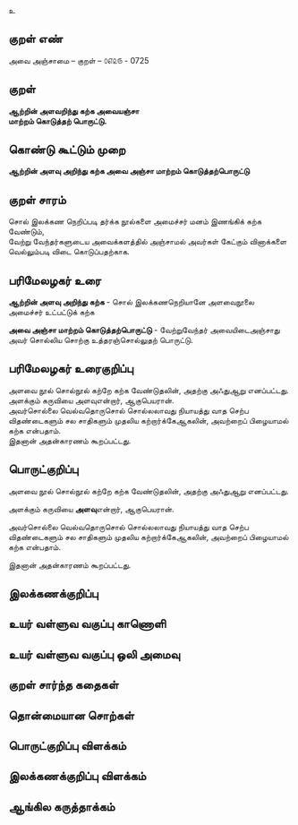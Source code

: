 உ

## குறள் எண் 

அவை அஞ்சாமை  – குறள் – ௦௭௨௫ - 0725  

## குறள் 

**ஆற்றின் அளவறிந்து கற்க அவையஞ்சா  
மாற்றம் கொடுத்தற் பொருட்டு.**  

## கொண்டு கூட்டும் முறை

**ஆற்றின் அளவு அறிந்து கற்க அவை அஞ்சா மாற்றம் கொடுத்தற்பொருட்டு**

## குறள் சாரம் 

சொல் இலக்கண நெறிப்படி தர்க்க நூல்களை அமைச்சர் மனம் இணங்கிக் கற்க வேண்டும்,  
வேற்று வேந்தர்களுடைய அவைக்களத்தில் அஞ்சாமல் அவர்கள் கேட்கும் வினாக்களை வெல்லும்படி விடை கொடுப்பதற்காக.  

## பரிமேலழகர் உரை

**ஆற்றின் அளவு அறிந்து கற்க** - சொல் இலக்கணநெறியானே அளவைநூலை அமைச்சர் உட்பட்டுக் கற்க  

**அவை அஞ்சா மாற்றம் கொடுத்தற்பொருட்டு** - வேற்றுவேந்தர் அவையிடைஅஞ்சாது அவர் சொல்லிய சொற்கு உத்தரஞ்சொல்லுதற் பொருட்டு. 

## பரிமேலழகர் உரைகுறிப்பு   

அளவை நூல் சொல்நூல் கற்றே கற்க வேண்டுதலின், அதற்கு அஃதுஆறு எனப்பட்டது.  
அளக்கும் கருவியை அளவுஎன்றார், ஆகுபெயரான்.  
அவர்சொல்லை வெல்வதொருசொல் சொல்லலாவது நியாயத்து வாத செற்ப விதண்டைகளும் சல சாதிகளும் முதலிய கற்றார்க்கேஆகலின், அவற்றைப் பிழையாமல் கற்க என்பதாம்.   
இதனான் அதன்காரணம் கூறப்பட்டது.    

## பொருட்குறிப்பு 

அளவை நூல் சொல்நூல் கற்றே கற்க வேண்டுதலின், அதற்கு அஃதுஆறு எனப்பட்டது.  

அளக்கும் கருவியை **அளவு**என்றார், ஆகுபெயரான்.  

அவர்சொல்லை வெல்வதொருசொல் சொல்லலாவது நியாயத்து வாத செற்ப விதண்டைகளும் சல சாதிகளும் முதலிய கற்றார்க்கேஆகலின், அவற்றைப் பிழையாமல் கற்க என்பதாம்.   

இதனான் அதன்காரணம் கூறப்பட்டது.     

## இலக்கணக்குறிப்பு  


## உயர் வள்ளுவ வகுப்பு காணொளி


## உயர் வள்ளுவ வகுப்பு ஒலி அமைவு 

 
## குறள் சார்ந்த கதைகள் 


## தொன்மையான சொற்கள்


## பொருட்குறிப்பு விளக்கம்


## இலக்கணக்குறிப்பு விளக்கம்


## ஆங்கில கருத்தாக்கம் 


